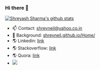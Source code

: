 ### Hi there 👋

[![Shreyash Sharma's github stats](https://github-readme-stats.vercel.app/api?username=shreyneil&show_icons=true&theme=tokyonight&count_private=true)](https://github.com/anuraghazra/github-readme-stats)

<!--
[![Top Langs](https://github-readme-stats.vercel.app/api/top-langs/?username=shreyneil&langs_count=10&hide=javascript,html,css)](https://github.com/anuraghazra/github-readme-stats)

**shreyneil/shreyneil** is a ✨ _special_ ✨ repository because its `README.md` (this file) appears on your GitHub profile.

Here are some ideas to get you started:

- 🔭 I’m currently working on ...
- 🌱 I’m currently learning ...
- 👯 I’m looking to collaborate on ...
- 🤔 I’m looking for help with ...
- 💬 Ask me about ...
- 📫 How to reach me: ...
- 😄 Pronouns: ...
- ⚡ Fun fact: ...
-->

- 📫 Contact: shreyneil@yahoo.co.in
- 🔭 Background: [shreyneil.github.io/Home/](https://shreyneil.github.io/Home/)
- :earth_americas: Linkedin: [link](https://www.linkedin.com/in/shreyash-sharma-b19918117/)
- :earth_americas: Stackoverflow: [link](https://stackoverflow.com/users/8095759/shreyash-sharma)
- :earth_americas: Quora: [link](https://www.quora.com/profile/Shreyash-Sharma-1)
- ![](https://komarev.com/ghpvc/?username=shreyneil&color=blueviolet)
